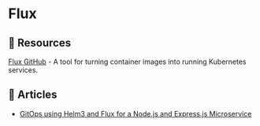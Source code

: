 # Flux

## 📘 Resources
[Flux GitHub](https://github.com/fluxcd/flux) - A tool for turning container images into running Kubernetes services.

## 📕 Articles
- [GitOps using Helm3 and Flux for a Node.js and Express.js Microservice](https://www.civo.com/learn/gitops-using-helm3-and-flux-for-an-node-js-and-express-js-microservice)



